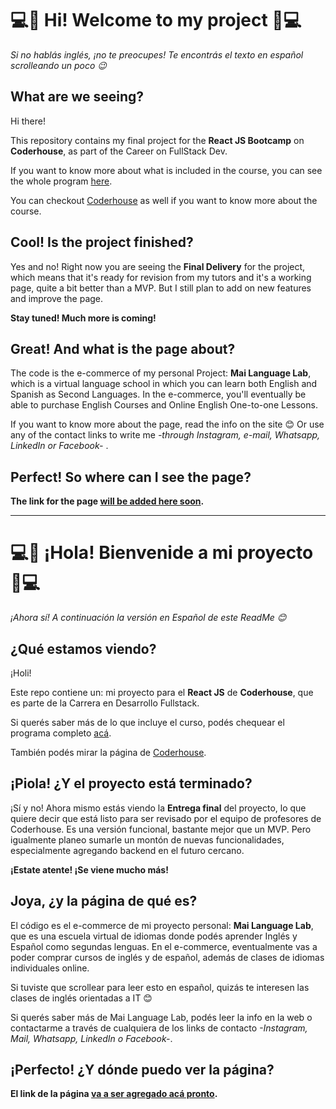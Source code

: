 # 💻🚀 Hi! Welcome to my project 🚀💻

_Si no hablás inglés, ¡no te preocupes! Te encontrás el texto en español scrolleando un poco 😉_

## What are we seeing?

Hi there!

This repository contains my final project for the **React JS Bootcamp** on **Coderhouse**, as part of the Career on FullStack Dev.

If you want to know more about what is included in the course, you can see the whole program [here](https://drive.google.com/drive/folders/18MtR30Wlmsjmryy-aRTBmYf6U23WO_OK?usp=sharing).

You can checkout [Coderhouse](https://www.coderhouse.com/) as well if you want to know more about the course.

## Cool! Is the project finished?

Yes and no! Right now you are seeing the **Final Delivery** for the project, which means that it's ready for revision from my tutors and it's a working page, quite a bit better than a MVP. But I still plan to add on new features and improve the page.

**Stay tuned! Much more is coming!**

## Great! And what is the page about?

The code is the e-commerce of my personal Project: **Mai Language Lab**, which is a virtual language school in which you can learn both English and Spanish as Second Languages. In the e-commerce, you'll eventually be able to purchase English Courses and Online English One-to-one Lessons.

If you want to know more about the page, read the info on the site 😊 Or use any of the contact links to write me _-through Instagram, e-mail, Whatsapp, LinkedIn or Facebook-_ .

## Perfect! So where can I see the page?

**The link for the page [will be added here soon](https://).**

---

# 💻🚀 ¡Hola! Bienvenide a mi proyecto 🚀💻

_¡Ahora sí! A continuación la versión en Español de este ReadMe 😊_

## ¿Qué estamos viendo?

¡Holi!

Este repo contiene un: mi proyecto para el **React JS** de **Coderhouse**, que es parte de la Carrera en Desarrollo Fullstack.

Si querés saber más de lo que incluye el curso, podés chequear el programa completo [acá](https://drive.google.com/drive/folders/18MtR30Wlmsjmryy-aRTBmYf6U23WO_OK?usp=sharing).

También podés mirar la página de [Coderhouse](https://www.coderhouse.com/).

## ¡Piola! ¿Y el proyecto está terminado?

¡Sí y no! Ahora mismo estás viendo la **Entrega final** del proyecto, lo que quiere decir que está listo para ser revisado por el equipo de profesores de Coderhouse. Es una versión funcional, bastante mejor que un MVP. Pero igualmente planeo sumarle un montón de nuevas funcionalidades, especialmente agregando backend en el futuro cercano.

**¡Estate atente! ¡Se viene mucho más!**

## Joya, ¿y la página de qué es?

El código es el e-commerce de mi proyecto personal: **Mai Language Lab**, que es una escuela virtual de idiomas donde podés aprender Inglés y Español como segundas lenguas. En el e-commerce, eventualmente vas a poder comprar cursos de inglés y de español, además de clases de idiomas individuales online.

Si tuviste que scrollear para leer esto en español, quizás te interesen las clases de inglés orientadas a IT 😊

Si querés saber más de Mai Language Lab, podés leer la info en la web o contactarme a través de cualquiera de los links de contacto _-Instagram, Mail, Whatsapp, LinkedIn o Facebook-_.

## ¡Perfecto! ¿Y dónde puedo ver la página?

**El link de la página [va a ser agregado acá pronto](https://).**
